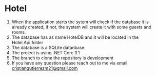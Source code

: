 # Hotel
1) When the application starts the sytem will check if the database it is already created, if not, the system will create it with some guests and rooms.
2) The database has as name HotelDB and it will be located in the Hotel.Api folder
3) The database is a SQLite datanbase
4) The project is using .NET Core 3.1
5) The branch to clone the repository is development
6) If you have any question please reach out to me via email cristiangutierrezm21@gmail.com
